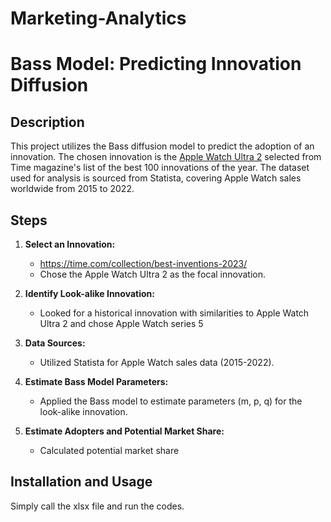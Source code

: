 # Marketing-Analytics 

# Bass Model: Predicting Innovation Diffusion

## Description

This project utilizes the Bass diffusion model to predict the adoption of an innovation. The chosen innovation is the [Apple Watch Ultra 2](#) selected from Time magazine's list of the best 100 innovations of the year. The dataset used for analysis is sourced from Statista, covering Apple Watch sales worldwide from 2015 to 2022.

## Steps

1. **Select an Innovation:**
   - https://time.com/collection/best-inventions-2023/
   - Chose the Apple Watch Ultra 2 as the focal innovation.

2. **Identify Look-alike Innovation:**
   - Looked for a historical innovation with similarities to Apple Watch Ultra 2 and chose Apple Watch series 5
 

3. **Data Sources:**
   - Utilized Statista for Apple Watch sales data (2015-2022).
    

4. **Estimate Bass Model Parameters:**
   - Applied the Bass model to estimate parameters (m, p, q) for the look-alike innovation.

5. **Estimate Adopters and Potential Market Share:**
   - Calculated potential market share 


## Installation and Usage

Simply call the xlsx file and run the codes.





